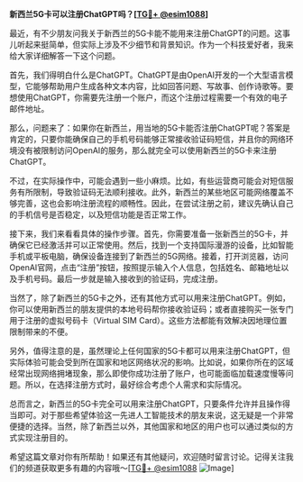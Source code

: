 **新西兰5G卡可以注册ChatGPT吗？[[TG💪+ @esim1088](https://t.me/s/esim1088)]**

最近，有不少朋友问我关于新西兰的5G卡能不能用来注册ChatGPT的问题。这事儿听起来挺简单，但实际上涉及不少细节和背景知识。作为一个科技爱好者，我来给大家详细解答一下这个问题。

首先，我们得明白什么是ChatGPT。ChatGPT是由OpenAI开发的一个大型语言模型，它能够帮助用户生成各种文本内容，比如回答问题、写故事、创作诗歌等。要想使用ChatGPT，你需要先注册一个账户，而这个注册过程需要一个有效的电子邮件地址。

那么，问题来了：如果你在新西兰，用当地的5G卡能否注册ChatGPT呢？答案是肯定的，只要你能确保自己的手机号码能够正常接收验证码短信，并且你的网络环境没有被限制访问OpenAI的服务，那么就完全可以使用新西兰的5G卡来注册ChatGPT。

不过，在实际操作中，可能会遇到一些小麻烦。比如，有些运营商可能会对短信服务有所限制，导致验证码无法顺利接收。此外，新西兰的某些地区可能网络覆盖不够完善，这也会影响注册流程的顺畅性。因此，在尝试注册之前，建议先确认自己的手机信号是否稳定，以及短信功能是否正常工作。

接下来，我们来看看具体的操作步骤。首先，你需要准备一张新西兰的5G卡，并确保它已经激活并可以正常使用。然后，找到一个支持国际漫游的设备，比如智能手机或平板电脑，确保设备连接到了新西兰的5G网络。接着，打开浏览器，访问OpenAI官网，点击“注册”按钮，按照提示输入个人信息，包括姓名、邮箱地址以及手机号码。最后一步就是输入接收到的验证码，完成注册。

当然了，除了新西兰的5G卡之外，还有其他方式可以用来注册ChatGPT。例如，你可以使用新西兰的朋友提供的本地号码帮你接收验证码；或者直接购买一张专门用于注册的虚拟号码卡（Virtual SIM Card）。这些方法都能有效解决因地理位置限制带来的不便。

另外，值得注意的是，虽然理论上任何国家的5G卡都可以用来注册ChatGPT，但实际体验可能会受到所在国家和地区网络状况的影响。比如说，如果你所在的区域经常出现网络拥堵现象，那么即使你成功注册了账户，也可能面临加载速度慢等问题。所以，在选择注册方式时，最好综合考虑个人需求和实际情况。

总而言之，新西兰的5G卡完全可以用来注册ChatGPT，只要条件允许并且操作得当即可。对于那些希望体验这一先进人工智能技术的朋友来说，这无疑是一个非常便捷的选择。当然，除了新西兰以外，其他国家和地区的用户也可以通过类似的方式实现注册目的。

希望这篇文章对你有所帮助！如果还有其他疑问，欢迎随时留言讨论。记得关注我们的频道获取更多有趣的内容哦～[[TG💪+ @esim1088](https://t.me/s/esim1088) ![Image](https://i.postimg.cc/4NQfJmqS/Snipaste-2025-05-13-00-14-12.png)]
